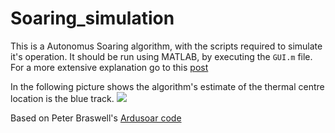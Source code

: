 Soaring_simulation
==================

This is a Autonomus Soaring algorithm, with the scripts required to simulate it's operation. It should be run using MATLAB, by executing the ```GUI.m``` file. For a more extensive explanation go to this [post](http://diydrones.com/profiles/blogs/ardusoar-cross-country-x-plane-simulation)

In the following picture shows the algorithm's estimate of the thermal centre location is the blue track.
![](http://api.ning.com/files/fweuCOUfGgb5Ldg018J997pb49lV7nIuurAwQZBeYjr4IiyRucZhXaY9UWIimQ811ZbGN*4Blvut15gju300c4YsHvfqMjZw/thermalpng.PNG?width=750)

Based on Peter Braswell's [Ardusoar code](http://diydrones.com/forum/topics/autonomous-soaring?xg_source=activity)
